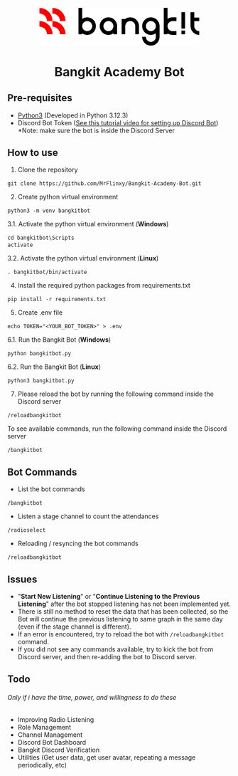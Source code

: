<div align="center">
<p>
  <a href="https://grow.google/intl/id_id/bangkit/">
    <img alt="Bangkit" src="./Assets/bangkit.png" width="360">
  </a>
</p>
<h1>Bangkit Academy Bot</h1>

</div>

## Pre-requisites

- <a href="https://python.org/">Python3</a> (Developed in Python 3.12.3)
- Discord Bot Token (<a href="https://youtu.be/UYJDKSah-Ww?si=klfbiOqFP16M5ms9&t=135">See this tutorial video for setting up Discord Bot</a>)
  \*Note: make sure the bot is inside the Discord Server

## How to use

1. Clone the repository

```console
git clone https://github.com/MrFlinxy/Bangkit-Academy-Bot.git
```

2. Create python virtual environment

```console
python3 -m venv bangkitbot
```

3.1. Activate the python virtual environment (**Windows**)

```console
cd bangkitbot\Scripts
activate
```

3.2. Activate the python virtual environment (**Linux**)

```console
. bangkitbot/bin/activate
```

4. Install the required python packages from requirements.txt

```console
pip install -r requirements.txt
```

5. Create .env file

```console
echo TOKEN="<YOUR_BOT_TOKEN>" > .env
```

6.1. Run the Bangkit Bot (**Windows**)

```console
python bangkitbot.py
```

6.2. Run the Bangkit Bot (**Linux**)

```console
python3 bangkitbot.py
```

7. Please reload the bot by running the following command inside the Discord server

```console
/reloadbangkitbot
```

To see available commands, run the following command inside the Discord server

```console
/bangkitbot
```

## Bot Commands

- List the bot commands

```console
/bangkitbot
```

- Listen a stage channel to count the attendances

```console
/radioselect
```

- Reloading / resyncing the bot commands

```console
/reloadbangkitbot
```

## Issues

- "**Start New Listening**" or "**Continue Listening to the Previous Listening**" after the bot stopped listening has not been implemented yet.
- There is still no method to reset the data that has been collected, so the Bot will continue the previous listening to same graph in the same day (even if the stage channel is different).
- If an error is encountered, try to reload the bot with `/reloadbangkitbot` command.
- If you did not see any commands available, try to kick the bot from Discord server, and then re-adding the bot to Discord server.

## Todo

###### <em>Only if i have the time, power, and willingness to do these</em>

- Improving Radio Listening
- Role Management
- Channel Management
- Discord Bot Dashboard
- Bangkit Discord Verification
- Utilities (Get user data, get user avatar, repeating a message periodically, etc)
